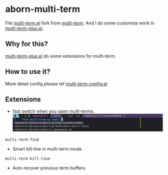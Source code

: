 # aborn-multi-term
File [multi-term.el](./multi-term.el) fork from [multi-term](https://www.emacswiki.org/emacs/download/multi-term.el). 
And I do some customize work in [multi-term-plus.el](./multi-term-plus.el).

## Why for this?
[multi-term-plus.el](./multi-term-plus.el) do some extensions for multi-term.

## How to use it?
More detail config please ref [multi-term-config.el](./multi-term-config.el)

## Extensions
* fast switch when you open multi-terms.  
![](images/find.png "multi-term-find.")  
```elisp
multi-term-find
```
* Smart kill-line in multi-term mode.  
```elisp
multi-term-kill-line
```
* Auto recover previous term buffers.  
